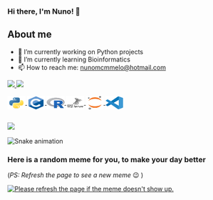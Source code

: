 ### Hi there, I'm Nuno! 👋 

## About me

- 🔭 I’m currently working on Python projects
- 🌱 I’m currently learning Bioinformatics
- 📫 How to reach me: nunomcmmelo@hotmail.com


<div>
  <a href="https://github.com/Nunomcmm">
  <img height="180em" src="https://github-readme-stats.vercel.app/api?username=Nunomcmm&show_icons=true&theme=tokyonight&include_all_commits=true&count_private=true"/>
  <img height="180em" src="https://github-readme-stats.vercel.app/api/top-langs/?username=Nunomcmm&layout=compact&langs_count=7&theme=tokyonight"/>
</div>
<div style="display: inline_block"><br>
  <img align="center" alt="Nuno-Python" height="30" width="40" src="https://raw.githubusercontent.com/devicons/devicon/master/icons/python/python-original.svg">
  <img align="center" alt="Nuno-C" height="30" width="40" src="https://raw.githubusercontent.com/devicons/devicon/master/icons/c/c-original.svg">
  <img align="center" alt="Nuno-R" height="30" width="40" src="https://raw.githubusercontent.com/devicons/devicon/master/icons/r/r-original.svg">
  <img align="center" alt="Nuno-SQL" height="30" width="40" src="https://github.com/devicons/devicon/blob/master/icons/microsoftsqlserver/microsoftsqlserver-plain-wordmark.svg"> 
  <img align="center" alt="Nuno-Jupyter" height="30" width="40" src="https://github.com/devicons/devicon/blob/master/icons/jupyter/jupyter-original.svg">
  <img align="center" alt="Nuno-VSCode" height="30" width="40" src="https://github.com/devicons/devicon/blob/master/icons/vscode/vscode-original.svg">
  
</div>
  
  ##
 
<div> 
  <a href="https://www.linkedin.com/in/nunomcmmelo/" target="_blank"><img src="https://img.shields.io/badge/LinkedIn-0077B5?style=for-the-badge&logo=linkedin&logoColor=white" target="_blank"></a> 
 
  ![Snake animation](https://github.com/Nunomcmm/Nunomcmm/blob/output/github-contribution-grid-snake.svg)
 
</div>

### Here is a random meme for you, to make your day better
(*PS: Refresh the page to see a new meme* :wink: )
<div>
  <a href="https://github.com/techytushar/random-memer"><img src='https://random-memer.herokuapp.com/' title="Meme" alt="Please refresh the page if the meme doesn't show up." height="400"></a>
</div>
